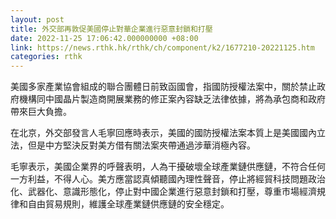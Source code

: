 ```yaml
---
layout: post
title: 外交部再敦促美國停止對華企業進行惡意封鎖和打壓
date: 2022-11-25 17:06:42.000000000 +08:00
link: https://news.rthk.hk/rthk/ch/component/k2/1677210-20221125.htm
categories: rthk
---
```


美國多家產業協會組成的聯合團體日前致函國會，指國防授權法案中，關於禁止政府機構同中國晶片製造商開展業務的修正案內容缺乏法律依據，將為承包商和政府帶來巨大負擔。

在北京，外交部發言人毛寧回應時表示，美國的國防授權法案本質上是美國國內立法，但是中方堅決反對美方借有關法案夾帶通過涉華消極內容。

毛寧表示，美國企業界的呼聲表明，人為干擾破壞全球產業鏈供應鏈，不符合任何一方利益，不得人心。美方應當認真傾聽國內理性聲音，停止將經貿科技問題政治化、武器化、意識形態化，停止對中國企業進行惡意封鎖和打壓，尊重市場經濟規律和自由貿易規則，維護全球產業鏈供應鏈的安全穩定。
